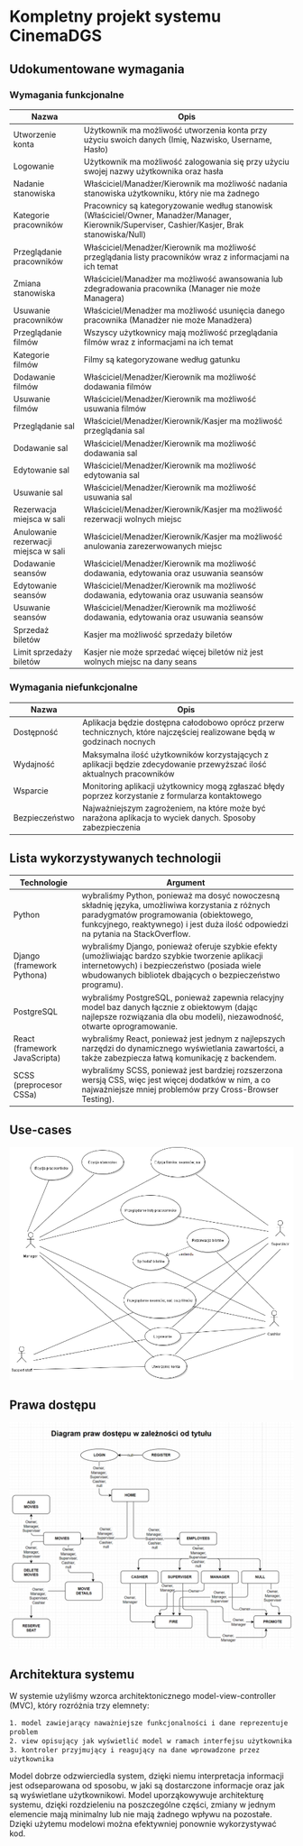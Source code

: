 # Kompletny projekt systemu CinemaDGS

## Udokumentowane wymagania
### Wymagania funkcjonalne
|               Nazwa                 |               Opis                |
|-------------------------------------|-----------------------------------|
|Utworzenie konta                     |Użytkownik ma możliwość utworzenia konta przy użyciu swoich danych (Imię, Nazwisko, Username, Hasło)
|Logowanie                            |Użytkownik ma możliwość zalogowania się przy użyciu swojej nazwy użytkownika oraz hasła
|Nadanie stanowiska                   |Właściciel/Manadżer/Kierownik ma możliwość nadania stanowiska użytkowniku, który nie ma żadnego
|Kategorie pracowników                |Pracownicy są kategoryzowanie według stanowisk (Właściciel/Owner, Manadżer/Manager, Kierownik/Superviser, Cashier/Kasjer, Brak stanowiska/Null)
|Przeglądanie pracowników             |Właściciel/Menadżer/Kierownik ma możliwość przeglądania listy pracowników wraz z informacjami na ich temat
|Zmiana stanowiska                    |Właściciel/Manadżer ma możliwość awansowania lub zdegradowania pracownika (Manager nie może Managera)
|Usuwanie pracowników                 |Właściciel/Menadżer ma możliwość usunięcia danego pracownika (Manadżer nie może Manadżera)
|Przeglądanie filmów                  |Wszyscy użytkownicy mają możliwość przeglądania filmów wraz z informacjami na ich temat
|Kategorie filmów                     |Filmy są kategoryzowane według gatunku
|Dodawanie filmów                     |Właściciel/Menadżer/Kierownik ma możliwość dodawania filmów
|Usuwanie filmów                      |Właściciel/Menadżer/Kierownik ma możliwość usuwania filmów
|Przeglądanie sal                     |Właściciel/Menadżer/Kierownik/Kasjer ma możliwość przeglądania sal
|Dodawanie sal                        |Właściciel/Menadżer/Kierownik ma możliwość dodawania sal
|Edytowanie sal                       |Właściciel/Menadżer/Kierownik ma możliwość edytowania sal
|Usuwanie sal                         |Właściciel/Menadżer/Kierownik ma możliwość usuwania sal
|Rezerwacja miejsca w sali            |Właściciel/Menadżer/Kierownik/Kasjer ma możliwość rezerwacji wolnych miejsc
|Anulowanie rezerwacji miejsca w sali |Właściciel/Menadżer/Kierownik/Kasjer ma możliwość anulowania zarezerwowanych miejsc
|Dodawanie seansów                    |Właściciel/Menadżer/Kierownik ma możliwość dodawania, edytowania oraz usuwania seansów
|Edytowanie seansów                   |Właściciel/Menadżer/Kierownik ma możliwość dodawania, edytowania oraz usuwania seansów
|Usuwanie seansów                     |Właściciel/Menadżer/Kierownik ma możliwość dodawania, edytowania oraz usuwania seansów
|Sprzedaż biletów                     |Kasjer ma możliwość sprzedaży biletów
|Limit sprzedaży biletów              |Kasjer nie może sprzedać więcej biletów niż jest wolnych miejsc na dany seans
### Wymagania niefunkcjonalne
|               Nazwa                 |               Opis                |
|-------------------------------------|-----------------------------------|
|Dostępność                           |Aplikacja będzie dostępna całodobowo oprócz przerw technicznych, które najczęściej realizowane będą  w godzinach nocnych
|Wydajność                            |Maksymalna ilość użytkowników korzystających z aplikacji będzie zdecydowanie przewyższać ilość aktualnych pracowników
|Wsparcie                             |Monitoring aplikacji użytkownicy mogą zgłaszać błędy poprzez korzystanie z formularza kontaktowego
|Bezpieczeństwo                       |Najważniejszym zagrożeniem, na które może być narażona aplikacja to wyciek danych. Sposoby zabezpieczenia
## Lista wykorzystywanych technologii
|             Technologie             |            Argument               |
|-------------------------------------|-----------------------------------|
|Python                               |wybraliśmy Python, ponieważ ma dosyć nowoczesną składnię języka, umożliwiwa korzystania z różnych paradygmatów programowania (obiektowego, funkcyjnego, reaktywnego) i jest duża ilość odpowiedzi na pytania na StackOverflow.
|Django (framework Pythona)           |wybraliśmy Django, ponieważ oferuje szybkie efekty (umożliwiając bardzo szybkie tworzenie aplikacji internetowych) i bezpieczeństwo (posiada wiele wbudowanych bibliotek dbających o bezpieczeństwo programu).
|PostgreSQL                           |wybraliśmy PostgreSQL, ponieważ zapewnia relacyjny model baz danych łącznie z obiektowym (dając najlepsze rozwiązania dla obu modeli), niezawodność, otwarte oprogramowanie.
|React (framework JavaScripta)        |wybraliśmy React, ponieważ jest jednym z najlepszych narzędzi do dynamicznego wyświetlania zawartości, a także zabezpiecza łatwą komunikację z backendem.
|SCSS (preprocesor CSSa)              |wybraliśmy SCSS, ponieważ jest bardziej rozszerzona wersją CSS, więc jest więcej dodatków w nim, a co najważniejsze mniej problemów przy Cross-Browser Testing).
## Use-cases
![This is a alt text.](useCase.png)
## Prawa dostępu
![This is a alt text.](prawa-dostepu-diagram.png)

## Architektura systemu

W systemie użyliśmy wzorca architektonicznego  model-view-controller (MVC), który rozróżnia trzy elemnety:

    1. model zawiejarący naważniejsze funkcjonalności i dane reprezentuje problem
    2. view opisujący jak wyświetlić model w ramach interfejsu użytkownika 
    3. kontroler przyjmujący i reagujący na dane wprowadzone przez użytkownika

Model dobrze odzwierciedla system, dzięki niemu interpretacja informacji jest odseparowana od sposobu, w jaki są dostarczone informacje oraz jak są wyświetlane użytkownikowi.
Model uporząkowywuje architekturę systemu, dzięki rozdzieleniu na poszczególne części, zmiany w jednym elemencie mają minimalny lub nie mają żadnego wpływu na pozostałe. 
Dzięki użytemu modelowi można efektywniej ponownie wykorzystywać kod. 

